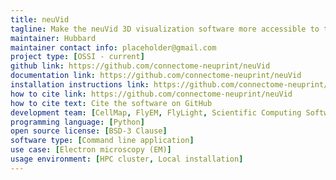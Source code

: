 ```yaml
---
title: neuVid
tagline: Make the neuVid 3D visualization software more accessible to the community.
maintainer: Hubbard
maintainer contact info: placeholder@gmail.com
project type: [OSSI - current]
github link: https://github.com/connectome-neuprint/neuVid
documentation link: https://github.com/connectome-neuprint/neuVid
installation instructions link: https://github.com/connectome-neuprint/neuVid
how to cite link: https://github.com/connectome-neuprint/neuVid
how to cite text: Cite the software on GitHub
development team: [CellMap, FlyEM, FlyLight, Scientific Computing Software]
programming language: [Python]
open source license: [BSD-3 Clause]
software type: [Command line application]
use case: [Electron microscopy (EM)]
usage environment: [HPC cluster, Local installation]
---
```

